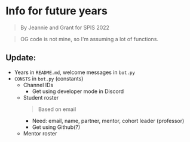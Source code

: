 # Info for future years
> By Jeannie and Grant for SPIS 2022

> OG code is not mine, so I'm assuming a lot of functions.

## Update:

- Years in `README.md`, welcome messages in `bot.py`
- `CONSTS` in `bot.py` (constants)
    - Channel IDs
        - Get using developer mode in Discord
    - Student roster
        > Based on email
        - Need: email, name, partner, mentor, cohort leader (professor)
        - Get using Github(?)
    - Mentor roster
